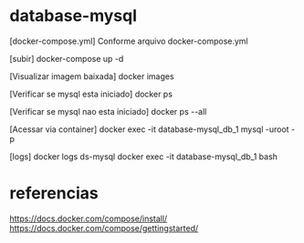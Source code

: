 # database-mysql

[docker-compose.yml]
Conforme arquivo docker-compose.yml

[subir]
docker-compose up -d

[Visualizar imagem baixada]
docker images

[Verificar se mysql esta iniciado]
docker ps

[Verificar se mysql nao esta iniciado]
docker ps --all

[Acessar via container]
docker exec -it database-mysql_db_1 mysql -uroot -p

[logs] 
docker logs ds-mysql
docker exec -it database-mysql_db_1 bash

# referencias
https://docs.docker.com/compose/install/
https://docs.docker.com/compose/gettingstarted/
